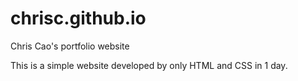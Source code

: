 # chrisc.github.io

Chris Cao's portfolio website

This is a simple website developed by only HTML and CSS in 1 day.
